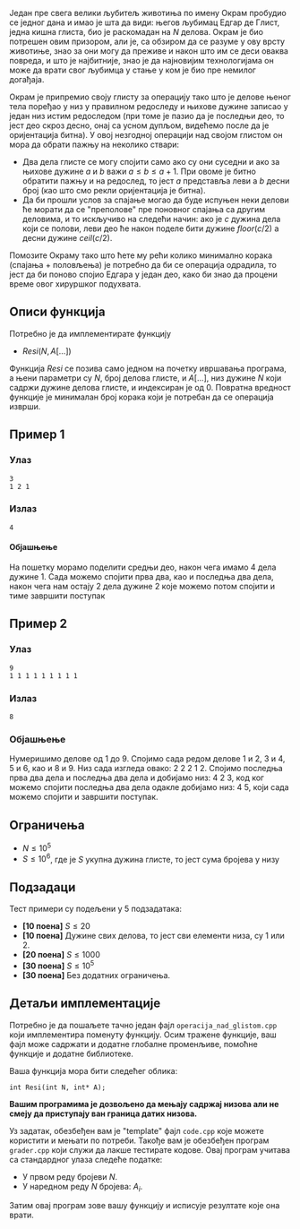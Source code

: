 Један пре свега велики љубитељ животиња по имену Окрам пробудио се једног дана и имао је шта да види: његов љубимац Едгар де Глист, једна кишна глиста, био је раскомадан на $N$ делова. Окрам је био потрешен овим призором, али је, сa обзиром да се разуме у ову врсту животиње, знао за они могу да преживе и након што им се деси оваква повреда, и што је најбитније, знао је да најновијим технологијама он може да врати свог љубимца у стање у ком је био пре немилог догађаја. 

Oкрам је припремио своју глисту за операцију тако што је делове њеног тела поређао у низ у правилном редоследу и њихове дужине записао у један низ истим редоследом (при томе је пазио да је последњи део, то јест део скроз десно, онај са усном дупљом, видећемо после да је оријентација битна). У овој незгодној операцији над својом глистом он мора да обрати пажњу на неколико ствари:

 -  Два дела глисте се могу спојити само ако су они суседни и ако за њихове дужине $a$ и $b$ важи $a \le b \le a+1$. При овоме је битно обратити пажњу и на редослед, то јест $a$ представља леви а $b$ десни број (као што смо рекли оријентација је битна).
 - Да би прошли услов за спајање могао да буде испуњен неки делови ће морати да се "преполове" пре поновног спајања са другим деловима, и то искључиво на следећи начин: ако је $c$ дужина дела који се полови, леви део ће након поделе бити дужине $floor(c/2)$ а десни дужине $ceil(c/2)$.

Помозите Окраму тако што ћете му рећи колико минимално корака (спајања + половљења) је потребно да би се операција одрадила, то јест да би поново спојио Едгара у један део, како би знао да процени време овог хируршког подухвата.


## Описи функција
Потребно је да имплементирате функцију

-   $Resi(N,  A[\ldots])$

Функција $Resi$ се позива само једном на почетку ивршавања програма, а њени параметри су $N$, број делова глисте, и $A[\ldots]$, низ дужине $N$ који садржи дужине делова глисте, и индексиран је од $0$. Повратна вредност функције је минималан број корака који је потребан да се операција изврши.

## Пример 1
### Улаз
```
3
1 2 1
```

### Излаз
```
4
```

#### Објашњење
На пошетку морамо поделити средњи део, након чега имамо 4 дела дужине 1. Сада можемо спојити прва два, као и последња два дела, након чега нам остају 2 дела дужине 2 које можемо потом спојити и тиме завршити поступак

## Пример 2

### Улаз
```
9
1 1 1 1 1 1 1 1 1
```

### Излаз
```
8
```

### Објашњење

Нумеришимо делове од $1$ до $9$. Спојимо сада редом делове 1 и 2, 3 и 4, 5 и 6, као и 8 и 9. Низ сада изгледа овако: 2 2 2 1 2. Спојимо последња прва два дела и последња два дела и добијамо низ: 4 2 3, код ког можемо спојити последња два дела одакле добијамо низ: 4 5, који сада можемо спојити и завршити поступак.

## Ограничења

* $N \le 10^5$
* $S \le 10^6$, где је $S$ укупна дужина глисте, то јест сума бројева у низу

## Подзадаци

Тест примери су подељени у $5$ подзадатака:

- **[10 поена]** $S \le 20$
- **[10 поена]** Дужине свих делова, то јест сви елементи низа, су $1$ или $2$.
- **[20 поена]** $S \le 1000$
- **[30 поена]** $S \le 10^5$
- **[30 поена]** Без додатних ограничења.

## Детаљи имплементације

Потребно је да пошаљете тачно један фајл  `operacija_nad_glistom.cpp`  који имплементира поменуту функцију. Осим тражене функције, ваш фајл може садржати и додатне глобалне променљиве, помоћне функције и додатне библиотеке.

Ваша функција мора бити следећег облика:

`int Resi(int N, int* A);`

**Вашим програмима је дозвољено да мењају садржај низова али не смеју да приступају ван граница датих низова.**

Уз задатак, обезбеђен вам је "template" фајл  `code.cpp`  које можете користити и мењати по потреби. Такође вам је обезбеђен програм  `grader.cpp`  који служи да лакше тестирате кодове. Овај програм учитава са стандардног улаза следеће податке:

-   У првом реду бројеви $N$.
-   У наредном реду $N$ бројева: $A_i$.

Затим овај програм зове вашу функцију и исписује резултате које она врати.